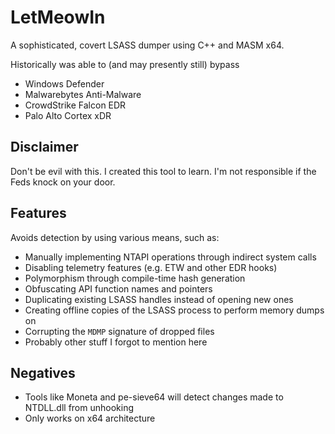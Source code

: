 # LetMeowIn
A sophisticated, covert LSASS dumper using C++ and MASM x64.

Historically was able to (and may presently still) bypass
  - Windows Defender
  - Malwarebytes Anti-Malware
  - CrowdStrike Falcon EDR
  - Palo Alto Cortex xDR

## Disclaimer
Don't be evil with this. I created this tool to learn. I'm not responsible if the Feds knock on your door.

## Features
Avoids detection by using various means, such as:
  - Manually implementing NTAPI operations through indirect system calls
  - Disabling telemetry features (e.g. ETW and other EDR hooks)
  - Polymorphism through compile-time hash generation
  - Obfuscating API function names and pointers
  - Duplicating existing LSASS handles instead of opening new ones
  - Creating offline copies of the LSASS process to perform memory dumps on
  - Corrupting the `MDMP` signature of dropped files
  - Probably other stuff I forgot to mention here

## Negatives
  - Tools like Moneta and pe-sieve64 will detect changes made to NTDLL.dll from unhooking
  - Only works on x64 architecture
